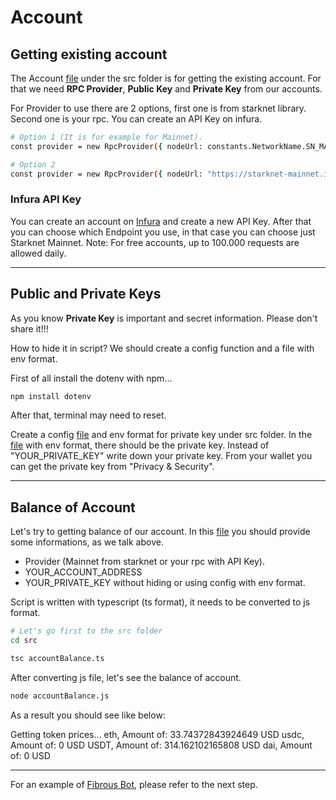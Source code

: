 # Account

## Getting existing account

The Account [file](./src/Account.ts) under the src folder is for getting the existing account.
For that we need **RPC Provider**, **Public Key** and **Private Key** from our accounts.

For Provider to use there are 2 options, first one is from starknet library.
Second one is your rpc. You can create an API Key on infura.
```bash
# Option 1 (It is for example for Mainnet).
const provider = new RpcProvider({ nodeUrl: constants.NetworkName.SN_MAIN });

# Option 2
const provider = new RpcProvider({ nodeUrl: "https://starknet-mainnet.infura.io/v3/" + "YOUR_API_KEY" });
```

### Infura API Key

You can create an account on [Infura](https://app.infura.io/) and create a new API Key.
After that you can choose which Endpoint you use, in that case you can choose just Starknet Mainnet. 
Note: For free accounts, up to 100.000 requests are allowed daily.

---

## Public and Private Keys

As you know **Private Key** is important and secret information.
Please don't share it!!!

How to hide it in script?
We should create a config function and a file with env format.

First of all install the dotenv with npm...
```bash
npm install dotenv
```

After that, terminal may need to reset.

Create a config [file](./src/config.ts) and env format for private key under src folder.
In the [file](./src/.env) with env format, there should be the private key.
Instead of "YOUR_PRIVATE_KEY" write down your private key.
From your wallet you can get the private key from "Privacy & Security".

---

## Balance of Account

Let's try to getting balance of our account.
In this [file](./src/accountBalance.ts) you should provide some informations, as we talk above.
- Provider (Mainnet from starknet or your rpc with API Key).
- YOUR_ACCOUNT_ADDRESS
- YOUR_PRIVATE_KEY without hiding or using config with env format.

Script is written with typescript (ts format), it needs to be converted to js format.
```bash
# Let's go first to the src folder
cd src
```
```bash
tsc accountBalance.ts
```

After converting js file, let's see the balance of account.
```bash
node accountBalance.js
```

As a result you should see like below:

Getting token prices...
eth, Amount of: 33.74372843924649 USD
usdc, Amount of: 0 USD
USDT, Amount of: 314.162102165808 USD
dai, Amount of: 0 USD

---

For an example of [Fibrous Bot](./chapters/Fibrous%Bot.md), please refer to the next step.